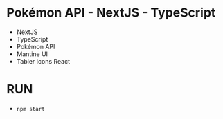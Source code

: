 # Pokémon API - NextJS - TypeScript

- NextJS
- TypeScript
- Pokémon API
- Mantine UI
- Tabler Icons React

# RUN
- `npm start`